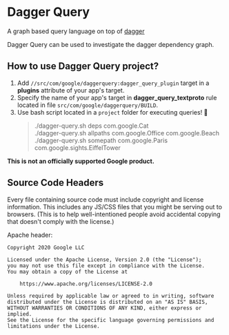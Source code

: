 # Dagger Query

A graph based query language on top of [dagger](https://github.com/google/dagger)

Dagger Query can be used to investigate the dagger dependency graph.


## How to use Dagger Query project?

1. Add `//src/com/google/daggerquery:dagger_query_plugin` target in a **plugins** attribute of your app's target.
2. Specify the name of your app's target in **dagger_query_textproto** rule located in file `src/com/google/daggerquery/BUILD`.
3. Use bash script located in a `project` folder for executing queries! 🚀 
    > ./dagger-query.sh deps com.google.Cat \
    > ./dagger-query.sh allpaths com.google.Office com.google.Beach \
    > ./dagger-query.sh somepath com.google.Paris com.google.sights.EiffelTower


**This is not an officially supported Google product.**

## Source Code Headers

Every file containing source code must include copyright and license
information. This includes any JS/CSS files that you might be serving out to
browsers. (This is to help well-intentioned people avoid accidental copying that
doesn't comply with the license.)

Apache header:

    Copyright 2020 Google LLC

    Licensed under the Apache License, Version 2.0 (the "License");
    you may not use this file except in compliance with the License.
    You may obtain a copy of the License at

        https://www.apache.org/licenses/LICENSE-2.0

    Unless required by applicable law or agreed to in writing, software
    distributed under the License is distributed on an "AS IS" BASIS,
    WITHOUT WARRANTIES OR CONDITIONS OF ANY KIND, either express or implied.
    See the License for the specific language governing permissions and
    limitations under the License.
